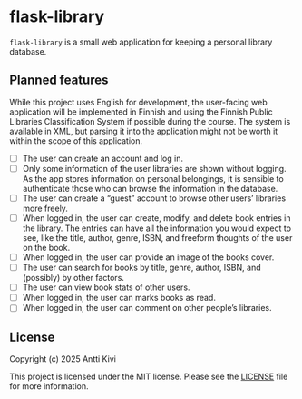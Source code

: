 # flask-library

`flask-library` is a small web application for keeping a personal library
database.

## Planned features

While this project uses English for development, the user-facing web application
will be implemented in Finnish and using the Finnish Public Libraries
Classification System if possible during the course. The system is available in
XML, but parsing it into the application might not be worth it within the scope
of this application.

- [ ] The user can create an account and log in.
- [ ] Only some information of the user libraries are shown without logging. As
      the app stores information on personal belongings, it is sensible to
      authenticate those who can browse the information in the database.
- [ ] The user can create a “guest” account to browse other users’ libraries
      more freely.
- [ ] When logged in, the user can create, modify, and delete book entries in
      the library. The entries can have all the information you would expect to
      see, like the title, author, genre, ISBN, and freeform thoughts of the
      user on the book.
- [ ] When logged in, the user can provide an image of the books cover.
- [ ] The user can search for books by title, genre, author, ISBN, and
      (possibly) by other factors.
- [ ] The user can view book stats of other users.
- [ ] When logged in, the user can marks books as read.
- [ ] When logged in, the user can comment on other people’s libraries.

## License

Copyright (c) 2025 Antti Kivi

This project is licensed under the MIT license. Please see the
[LICENSE](LICENSE) file for more information.
